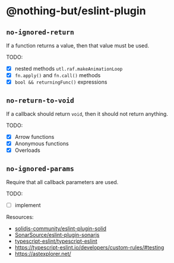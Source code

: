 # @nothing-but/eslint-plugin

## `no-ignored-return`

If a function returns a value, then that value must be used.

TODO:

-   [x] nested methods `utl.raf.makeAnimationLoop`
-   [x] `fn.apply()` and `fn.call()` methods
-   [x] `bool && returningFunc()` expressions

## `no-return-to-void`

If a callback should return `void`, then it should not return anything.

TODO:

-   [x] Arrow functions
-   [x] Anonymous functions
-   [x] Overloads

## `no-ignored-params`

Require that all callback parameters are used.

TODO:

-   [ ] implement

Resources:

-   [solidjs-community/eslint-plugin-solid](https://github.com/solidjs-community/eslint-plugin-solid)
-   [SonarSource/eslint-plugin-sonarjs](https://github.com/SonarSource/eslint-plugin-sonarjs/blob/master/package.json)
-   [typescript-eslint/typescript-eslint](https://github.com/typescript-eslint/typescript-eslint/blob/main/packages/eslint-plugin/src/index.ts)
-   https://typescript-eslint.io/developers/custom-rules/#testing
-   https://astexplorer.net/
